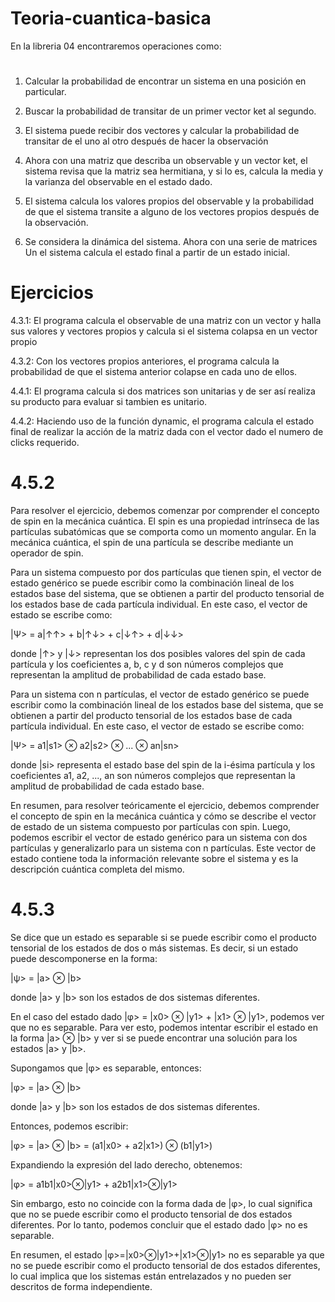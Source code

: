 # Teoria-cuantica-basica
En la libreria 04 encontraremos operaciones como:
#
1. Calcular la probabilidad de encontrar un sistema en una posición en particular.

2. Buscar la probabilidad de transitar de un primer vector ket al segundo.

3. El sistema puede recibir dos vectores y calcular la probabilidad de transitar de el uno al otro después de hacer la observación

4. Ahora con una matriz que describa un observable y un vector ket, el sistema revisa que la matriz sea hermitiana, y si lo es, calcula la media y la varianza del observable en el estado dado.

5. El sistema calcula los valores propios del observable y la probabilidad de que el sistema transite a alguno de los vectores propios después de la observación.

6. Se considera la dinámica del sistema. Ahora con una serie de matrices Un el sistema calcula el estado final a partir de un estado inicial.

# Ejercicios
4.3.1: El programa calcula el observable de una matriz con un vector y halla sus valores y vectores propios y calcula si el sistema colapsa en un vector propio

4.3.2: Con los vectores propios anteriores, el programa calcula la probabilidad de que el sistema anterior colapse en cada uno de ellos.

4.4.1: El programa calcula si dos matrices son unitarias y de ser así realiza su producto para evaluar si tambien es unitario.

4.4.2: Haciendo uso de la función dynamic, el programa calcula el estado final de realizar la acción de la matriz dada con el vector dado el numero de clicks requerido.

# 4.5.2

Para resolver el ejercicio, debemos comenzar por comprender el concepto de spin en la mecánica cuántica. El spin es una propiedad intrínseca de las partículas subatómicas que se comporta como un momento angular. En la mecánica cuántica, el spin de una partícula se describe mediante un operador de spin.

Para un sistema compuesto por dos partículas que tienen spin, el vector de estado genérico se puede escribir como la combinación lineal de los estados base del sistema, que se obtienen a partir del producto tensorial de los estados base de cada partícula individual. En este caso, el vector de estado se escribe como:

|Ψ> = a|↑↑> + b|↑↓> + c|↓↑> + d|↓↓>

donde |↑> y |↓> representan los dos posibles valores del spin de cada partícula y los coeficientes a, b, c y d son números complejos que representan la amplitud de probabilidad de cada estado base.

Para un sistema con n partículas, el vector de estado genérico se puede escribir como la combinación lineal de los estados base del sistema, que se obtienen a partir del producto tensorial de los estados base de cada partícula individual. En este caso, el vector de estado se escribe como:

|Ψ> = a1|s1> ⊗ a2|s2> ⊗ ... ⊗ an|sn>

donde |si> representa el estado base del spin de la i-ésima partícula y los coeficientes a1, a2, ..., an son números complejos que representan la amplitud de probabilidad de cada estado base.

En resumen, para resolver teóricamente el ejercicio, debemos comprender el concepto de spin en la mecánica cuántica y cómo se describe el vector de estado de un sistema compuesto por partículas con spin. Luego, podemos escribir el vector de estado genérico para un sistema con dos partículas y generalizarlo para un sistema con n partículas. Este vector de estado contiene toda la información relevante sobre el sistema y es la descripción cuántica completa del mismo.

# 4.5.3

Se dice que un estado es separable si se puede escribir como el producto tensorial de los estados de dos o más sistemas. Es decir, si un estado puede descomponerse en la forma:

|ψ> = |a> ⊗ |b>

donde |a> y |b> son los estados de dos sistemas diferentes.

En el caso del estado dado |φ> = |x0> ⊗ |y1> + |x1> ⊗ |y1>, podemos ver que no es separable. Para ver esto, podemos intentar escribir el estado en la forma |a> ⊗ |b> y ver si se puede encontrar una solución para los estados |a> y |b>.

Supongamos que |φ> es separable, entonces:

|φ> = |a> ⊗ |b>

donde |a> y |b> son los estados de dos sistemas diferentes.

Entonces, podemos escribir:

|φ> = |a> ⊗ |b> = (a1|x0> + a2|x1>) ⊗ (b1|y1>)

Expandiendo la expresión del lado derecho, obtenemos:

|φ> = a1b1|x0>⊗|y1> + a2b1|x1>⊗|y1>

Sin embargo, esto no coincide con la forma dada de |φ>, lo cual significa que no se puede escribir como el producto tensorial de dos estados diferentes. Por lo tanto, podemos concluir que el estado dado |φ> no es separable.

En resumen, el estado |φ>=|x0>⊗|y1>+|x1>⊗|y1> no es separable ya que no se puede escribir como el producto tensorial de dos estados diferentes, lo cual implica que los sistemas están entrelazados y no pueden ser descritos de forma independiente.
